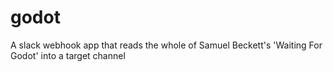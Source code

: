 # godot
A slack webhook app that reads the whole of Samuel Beckett's 'Waiting For Godot' into a target channel
